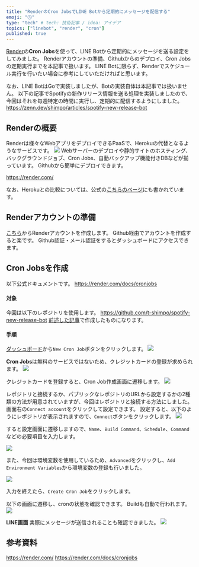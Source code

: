 ```yaml
---
title: "RenderのCron JobsでLINE Botから定期的にメッセージを配信する"
emoji: "🕒"
type: "tech" # tech: 技術記事 / idea: アイデア
topics: ["linebot", "render", "cron"]
published: true
---
```


[Render](https://render.com/)の**Cron Jobs**を使って、LINE Botから定期的にメッセージを送る設定をしてみました。
Renderアカウントの準備、Githubからのデプロイ、Cron Jobsの定期実行までを本記事で扱います。
LINE Botに限らず、Renderでスケジュール実行を行いたい場合に参考にしていただければと思います。

なお、LINE BotはGoで実装しましたが、Botの実装自体は本記事では扱いません。
以下の記事でSpotifyの新作リリース情報を送る処理を実装しましたので、今回はそれを毎週特定の時間に実行し、定期的に配信するようにしました。
https://zenn.dev/shimpo/articles/spotify-new-release-bot

## Renderの概要
Renderは様々なWebアプリをデプロイできるPaaSで、Herokuの代替となるようなサービスです。
![](/images/run-line-bot-with-render-cron/render-image.png)
Webサーバーのデプロイや静的サイトのホスティング、バックグラウンドジョブ、Cron Jobs、自動バックアップ機能付きDBなどが揃っています。
Githubから簡単にデプロイできます。

https://render.com/

なお、Herokuとの比較については、公式の[こちらのページ](https://render.com/render-vs-heroku-comparison)にも書かれています。

## Renderアカウントの準備
[こちら](https://dashboard.render.com/register)からRenderアカウントを作成します。
Github経由でアカウントを作成すると楽です。
Github認証・メール認証をするとダッシュボードにアクセスできます。

## Cron Jobsを作成
以下公式ドキュメントです。
https://render.com/docs/cronjobs

#### 対象
今回は以下のレポジトリを使用します。
https://github.com/t-shimpo/spotify-new-release-bot
[前述した記事](https://zenn.dev/shimpo/articles/spotify-new-release-bot)で作成したものになります。

#### 手順

[ダッシュボード](https://dashboard.render.com/)から`New Cron Job`ボタンをクリックします。
![](/images/run-line-bot-with-render-cron/cron-jobs1.png)

**Cron Jobs**は無料のサービスではないため、クレジットカードの登録が求められます。
![](/images/run-line-bot-with-render-cron/cron-jobs2.png)

クレジットカードを登録すると、Cron Job作成画面に遷移します。
![](/images/run-line-bot-with-render-cron/cron-jobs3.png)

レポジトリと接続するか、パブリックなレポジトリのURLから設定するかの2種類の方法が用意されていますが、今回はレポジトリと接続する方法にしました。
画面右の`Connect account`をクリックして設定できます。
設定すると、以下のようにレポジトリが表示されますので、`Connect`ボタンをクリックします。
![](/images/run-line-bot-with-render-cron/cron-jobs4.png)

すると設定画面に遷移しますので、`Name`、`Build Command`、`Schedule`、`Command`などの必要項目を入力します。

![](/images/run-line-bot-with-render-cron/cron-jobs5.png)

また、今回は環境変数を使用しているため、`Advanced`をクリックし、`Add Environment Variables`から環境変数の登録も行いました。

![](/images/run-line-bot-with-render-cron/cron-jobs6.png)

入力を終えたら、`Create Cron Job`をクリックします。

以下の画面に遷移し、cronの状態を確認できます。
Buildも自動で行われます。
![](/images/run-line-bot-with-render-cron/cron-jobs7.png)


**LINE画面**
実際にメッセージが送信されることも確認できました。
![](/images/run-line-bot-with-render-cron/line-screen.png)


## 参考資料

https://render.com/
https://render.com/docs/cronjobs
